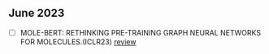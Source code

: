 ## June 2023
- [ ] MOLE-BERT: RETHINKING PRE-TRAINING GRAPH NEURAL NETWORKS FOR MOLECULES.(ICLR23) [review]()